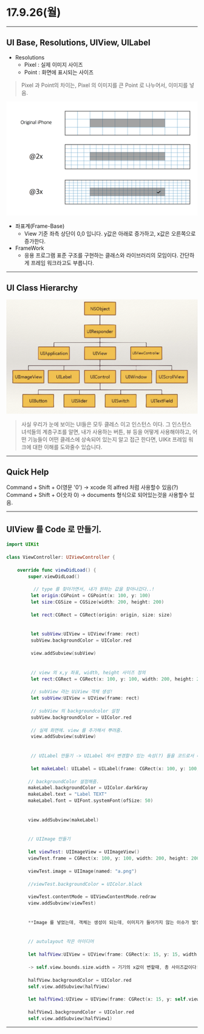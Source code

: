 # 17.9.26(월)

---

## UI Base, Resolutions, UIView, UILabel

- Resolutions <br>
	- Pixel : 실제 이미지 사이즈
	- Point : 화면에 표시되는 사이즈 
  	   
> Pixel 과 Point의 차이는, Pixel 의 이미지를 큰 Point 로 나누어서, 이미지를 넣음.

<p align="center">

![screen](/study/image/pixel.png) 

</p>


- 좌표계(Frame-Base) 
	- View 기준 좌측 상단이 0,0 입니다. y값은 아래로 증가하고, x값은 오른쪽으로 증가한다. <br>
- FrameWork 
	- 응용 프로그램 표준 구조를 구현하는 클래스와 라이브러리의 모임이다. 간단하게 프레임 워크라고도 부릅니다. 

---

## UI Class Hierarchy

![screen](/study/image/UIClassHierarchy.png)


> 사실 우리가 눈에 보이는 UI들은 모두 클레스 이고 인스턴스 이다. 그 인스턴스 녀석들의 계층구조를 알면, 내가 사용하는 버튼, 뷰 등을 어떻게 사용해야하고, 어떤 기능들이 어떤 클레스에 상속되어 있는지 알고 접근 한다면, UIKit 프레임 워크에 대한 이해를 도와줄수 있습니다.

---

## Quick Help

Command + Shift + O(영문 '0') -> xcode 의 alfred 처럼 사용할수 있음(?) <br>
Command + Shift + O(숫자 0) -> documents 형식으로 되어있는것을 사용할수 있음. 

---

## UIView 를 Code 로 만들기. 

```swift
import UIKit

class ViewController: UIViewController {

    override func viewDidLoad() {
        super.viewDidLoad()
        
          // type 를 찾아가면서, 내가 원하는 값을 찾아나갔다..! 
         let origin:CGPoint = CGPoint(x: 100, y: 100)
         let size:CGSize = CGSize(width: 200, height: 200)
         
         let rect:CGRect = CGRect(origin: origin, size: size)
         
         
         let subView:UIView = UIView(frame: rect)
         subView.backgroundColor = UIColor.red
         
         view.addSubview(subView)
         
         
         // view 의 x,y 좌표, width, height 사이즈 정의 
         let rect:CGRect = CGRect(x: 100, y: 100, width: 200, height: 200)
         
         // subView 라는 UiView 객체 생성!
         let subView:UIView = UIView(frame: rect)
         
         // subView 의 backgroundcolor 설정 
         subView.backgroundColor = UIColor.red
         
         // 실제 화면에. view 를 추가해서 뿌려줌.
         view.addSubview(subView)
         
         
         // UILabel 만들기 -> UILabel 에서 변경할수 있는 속성(?) 들을 코드로서 바꾸어보자.
         
         let makeLabel: UILabel = UILabel(frame: CGRect(x: 100, y: 100, width: 200, height: 200))
        
        // backgroundColor 설정해줌.
        makeLabel.backgroundColor = UIColor.darkGray
        makeLabel.text = "Label TEXT"
        makeLabel.font = UIFont.systemFont(ofSize: 50)
        
        
        view.addSubview(makeLabel)
        
        
        // UIImage 만들기 
        
        let viewTest: UIImageView = UIImageView()
        viewTest.frame = CGRect(x: 100, y: 100, width: 200, height: 200)
        
        viewTest.image = UIImage(named: "a.png")
        
        //viewTest.backgroundColor = UIColor.black
        
        viewTest.contentMode = UIViewContentMode.redraw
        view.addSubview(viewTest)
        
        
        **Image 를 넣었는데, 객체는 생성이 되는데, 이미지가 들어가지 않는 이슈가 발생했다. 알고 보니까 taget member 의 체크가 해제 되어 있었는데, 이럴때는 이미지가 연동이 되지않는것 같다.**
        
        
        // autulayout 작은 아이디어
        
        let halfView:UIView = UIView(frame: CGRect(x: 15, y: 15, width: self.view.bounds.size.width*0.92 ,height: 100))
        
        -> self.view.bounds.size.width = 기기의 x값이 변할때, 총 사이즈값이다! 이값을 가지고 주물주물해서, 원하는값을 만들어 낼수 있다.
        
        halfView.backgroundColor = UIColor.red
        self.view.addSubview(halfView)
        
        let halfView1:UIView = UIView(frame: CGRect(x: 15, y: self.view.bounds.size.height-115, width: self.view.bounds.size.width*0.92 ,height: 100))
        
        halfView1.backgroundColor = UIColor.red
        self.view.addSubview(halfView1)
```

---